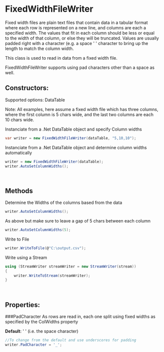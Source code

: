 FixedWidthFileWriter 
========

Fixed width files are plain text files that contain data in a tabular format where each row is represented on a new line, and columns are each a specified width. The values that fit in each column should be less or equal to the width of that column, or else they will be truncated. Values are usually padded right with a character (e.g. a space ' ' character to bring up the length to match the column width.

This class is used to read in data from a fixed width file. 

FixedWidthFileWriter supports using pad characters other than a space as well.
<br />

Constructors:
-------------

Supported options: DataTable

Note: All examples, here assume a fixed width file which has three columns, where the first column is 5 chars wide, and the last two columns are each 10 chars wide.

Instanciate from a .Net DataTable object and specify Column widths
```cs
var writer = new FixedWidthFileWriter(dataTable, "5,10,10");
```

Instanciate from a .Net DataTable object and determine column widths automatically
```cs
writer = new FixedWidthFileWriter(dataTable);
writer.AutoSetColumnWidths();
```
<br />

Methods
-------------

Determine the Widths of the columns based from the data
```cs
writer.AutoSetColumnWidths();
```

As above but make sure to leave a gap of 5 chars between each column
```cs
writer.AutoSetColumnWidths(5);
```

Write to File
```cs
writer.WriteToFile(@"C:\output.csv");
```

Write using a Stream
```cs
using (StreamWriter streamWriter = new StreamWriter(stream))
{
    writer.WriteToStream(streamWriter);
}
```
<br />

Properties:
-------------

###PadCharacter
As rows are read in, each one split using fixed widths as specified by the ColWidths property

**Default**: ' '  (i.e. the space character)

```cs
//To change from the default and use underscores for padding
writer.PadCharacter = '_';
```

